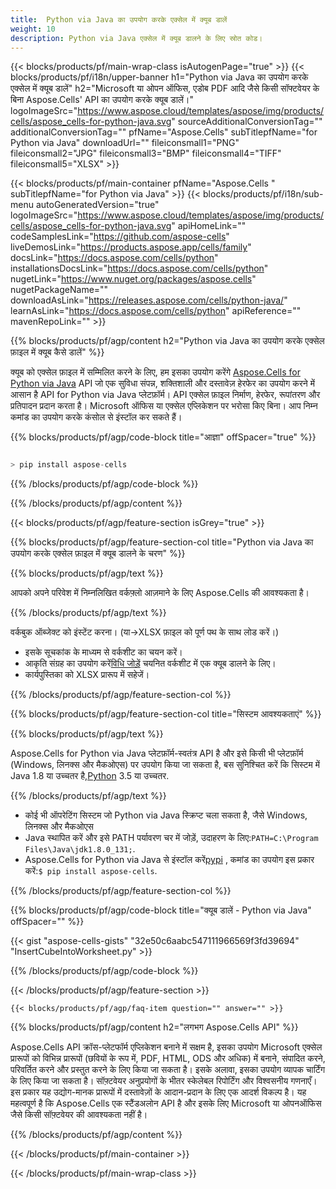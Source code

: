 ```yaml
---
title:  Python via Java का उपयोग करके एक्सेल में क्यूब डालें
weight: 10
description: Python via Java एक्सेल में क्यूब डालने के लिए स्रोत कोड।
---
```

{{< blocks/products/pf/main-wrap-class isAutogenPage="true" >}}
{{< blocks/products/pf/i18n/upper-banner h1="Python via Java का उपयोग करके एक्सेल में क्यूब डालें" h2="Microsoft या ओपन ऑफिस, एडोब PDF आदि जैसे किसी सॉफ्टवेयर के बिना Aspose.Cells\' API का उपयोग करके क्यूब डालें।" logoImageSrc="https://www.aspose.cloud/templates/aspose/img/products/cells/aspose_cells-for-python-java.svg" sourceAdditionalConversionTag="" additionalConversionTag="" pfName="Aspose.Cells" subTitlepfName="for Python via Java" downloadUrl="" fileiconsmall1="PNG" fileiconsmall2="JPG" fileiconsmall3="BMP" fileiconsmall4="TIFF" fileiconsmall5="XLSX" >}}

{{< blocks/products/pf/main-container pfName="Aspose.Cells " subTitlepfName="for Python via Java" >}}
{{< blocks/products/pf/i18n/sub-menu autoGeneratedVersion="true" logoImageSrc="https://www.aspose.cloud/templates/aspose/img/products/cells/aspose_cells-for-python-java.svg" apiHomeLink="" codeSamplesLink="https://github.com/aspose-cells" liveDemosLink="https://products.aspose.app/cells/family" docsLink="https://docs.aspose.com/cells/python" installationsDocsLink="https://docs.aspose.com/cells/python" nugetLink="https://www.nuget.org/packages/aspose.cells" nugetPackageName="" downloadAsLink="https://releases.aspose.com/cells/python-java/" learnAsLink="https://docs.aspose.com/cells/python" apiReference="" mavenRepoLink="" >}}

{{% blocks/products/pf/agp/content h2="Python via Java का उपयोग करके एक्सेल फ़ाइल में क्यूब कैसे डालें" %}}

 क्यूब को एक्सेल फ़ाइल में सम्मिलित करने के लिए, हम इसका उपयोग करेंगे
 [Aspose.Cells for Python via Java](https://pypi.org/project/aspose-cells/) 
 API जो एक सुविधा संपन्न, शक्तिशाली और दस्तावेज़ हेरफेर का उपयोग करने में आसान है API for Python via Java प्लेटफ़ॉर्म। API एक्सेल फ़ाइल निर्माण, हेरफेर, रूपांतरण और प्रतिपादन प्रदान करता है। Microsoft ऑफिस या एक्सेल एप्लिकेशन पर भरोसा किए बिना। आप निम्न कमांड का उपयोग करके कंसोल से इंस्टॉल कर सकते हैं।

{{% blocks/products/pf/agp/code-block title="आज्ञा" offSpacer="true" %}}

```cs

> pip install aspose-cells

```

{{% /blocks/products/pf/agp/code-block %}}

{{% /blocks/products/pf/agp/content %}}

{{< blocks/products/pf/agp/feature-section isGrey="true" >}}

{{% blocks/products/pf/agp/feature-section-col title="Python via Java का उपयोग करके एक्सेल फ़ाइल में क्यूब डालने के चरण" %}}

{{% blocks/products/pf/agp/text %}}

आपको अपने परिवेश में निम्नलिखित वर्कफ़्लो आज़माने के लिए Aspose.Cells की आवश्यकता है।

{{% /blocks/products/pf/agp/text %}}

वर्कबुक ऑब्जेक्ट को इंस्टेंट करना। (या->XLSX फ़ाइल को पूर्ण पथ के साथ लोड करें।)
+ इसके सूचकांक के माध्यम से वर्कशीट का चयन करें।
 + आकृति संग्रह का उपयोग करें[विधि जोड़ें](https://reference.aspose.com/cells/python-java/asposecells.api/shapecollection#addAutoShape(int,%20int,%20int,%20int,%20int,%20int,%20int)) चयनित वर्कशीट में एक क्यूब डालने के लिए।
+ कार्यपुस्तिका को XLSX प्रारूप में सहेजें।

{{% /blocks/products/pf/agp/feature-section-col %}}

{{% blocks/products/pf/agp/feature-section-col title="सिस्टम आवश्यकताएं" %}}

{{% blocks/products/pf/agp/text %}}

Aspose.Cells for Python via Java प्लेटफ़ॉर्म-स्वतंत्र API है और इसे किसी भी प्लेटफ़ॉर्म (Windows, लिनक्स और मैकओएस) पर उपयोग किया जा सकता है, बस सुनिश्चित करें कि सिस्टम में Java 1.8 या उच्चतर है,[Python](https://www.python.org/downloads/) 3.5 या उच्चतर.
 
{{% /blocks/products/pf/agp/text %}}

- कोई भी ऑपरेटिंग सिस्टम जो Python via Java स्क्रिप्ट चला सकता है, जैसे Windows, लिनक्स और मैकओएस
-  Java स्थापित करें और इसे PATH पर्यावरण चर में जोड़ें, उदाहरण के लिए:<code>PATH=C:\Program Files\Java\jdk1.8.0_131;</code>.
-  Aspose.Cells for Python via Java से इंस्टॉल करें<a href="https://pypi.org/project/aspose-cells/">pypi</a> , कमांड का उपयोग इस प्रकार करें:<code>$ pip install aspose-cells</code>.

{{% /blocks/products/pf/agp/feature-section-col %}}

{{% blocks/products/pf/agp/code-block title="क्यूब डालें - Python via Java" offSpacer="" %}}

{{< gist "aspose-cells-gists" "32e50c6aabc547111966569f3fd39694" "InsertCubeIntoWorksheet.py" >}}

{{% /blocks/products/pf/agp/code-block %}}

{{< /blocks/products/pf/agp/feature-section >}}

    {{< blocks/products/pf/agp/faq-item question="" answer="" >}}
 

<!-- aboutfile Starts -->

{{% blocks/products/pf/agp/content h2="लगभग Aspose.Cells API" %}}

Aspose.Cells API क्रॉस-प्लेटफॉर्म एप्लिकेशन बनाने में सक्षम है, इसका उपयोग Microsoft एक्सेल प्रारूपों को विभिन्न प्रारूपों (छवियों के रूप में, PDF, HTML, ODS और अधिक) में बनाने, संपादित करने, परिवर्तित करने और प्रस्तुत करने के लिए किया जा सकता है। इसके अलावा, इसका उपयोग व्यापक चार्टिंग के लिए किया जा सकता है। सॉफ़्टवेयर अनुप्रयोगों के भीतर स्केलेबल रिपोर्टिंग और विश्वसनीय गणनाएँ। इस प्रकार यह उद्योग-मानक प्रारूपों में दस्तावेज़ों के आदान-प्रदान के लिए एक आदर्श विकल्प है। यह महत्वपूर्ण है कि Aspose.Cells एक स्टैंडअलोन API है और इसके लिए Microsoft या ओपनऑफिस जैसे किसी सॉफ़्टवेयर की आवश्यकता नहीं है।

{{% /blocks/products/pf/agp/content %}}



<!-- aboutfile Ends -->
<!--
{{< blocks/products/pf/agp/other-supported-section title="Other Supported Splitting Formats" subTitle="Using C#, One can also split large file into chunks of many other file formats including." >}}

{{< blocks/products/pf/agp/other-supported-section-item href="https://products.aspose.com/cells/net/splitter/ods/" name="ODS" description="OpenDocument Spreadsheet File" >}}
{{< blocks/products/pf/agp/other-supported-section-item href="https://products.aspose.com/cells/net/splitter/xls/" name="XLS" description="Excel Binary Format" >}}
{{< blocks/products/pf/agp/other-supported-section-item href="https://products.aspose.com/cells/net/splitter/xlsb/" name="XLSB" description="Binary Excel Workbook File" >}}
{{< blocks/products/pf/agp/other-supported-section-item href="https://products.aspose.com/cells/net/splitter/xlsm/" name="XLSM" description="Spreasheet File" >}}

{{< /blocks/products/pf/agp/other-supported-section >}}

-->

{{< /blocks/products/pf/main-container >}}
    
{{< /blocks/products/pf/main-wrap-class >}}
